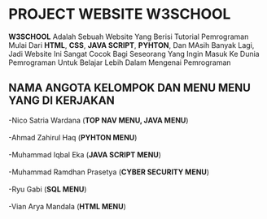 # PROJECT WEBSITE W3SCHOOL
**W3SCHOOL** Adalah Sebuah Website Yang Berisi Tutorial Pemrograman Mulai Dari **HTML**, **CSS**, **JAVA SCRIPT**, **PYHTON**, Dan MAsih Banyak Lagi, Jadi Website Ini Sangat Cocok Bagi Seseorang Yang Ingin Masuk Ke Dunia Pemrograman Untuk Belajar Lebih Dalam Mengenai Pemrograman
## NAMA ANGOTA KELOMPOK DAN MENU MENU YANG DI KERJAKAN
-Nico Satria Wardana (**TOP NAV MENU, JAVA MENU**) <br><br>
-Ahmad Zahirul Haq (**PYHTON MENU**)<br><br>
-Muhammad Iqbal Eka (**JAVA SCRIPT MENU**)<br><br>
-Muhammad Ramdhan Prasetya (**CYBER SECURITY MENU**)<br><br>
-Ryu Gabi (**SQL MENU**)<br><br>
-Vian Arya Mandala (**HTML MENU**)
